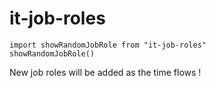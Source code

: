 # it-job-roles

```
import showRandomJobRole from "it-job-roles"
showRandomJobRole()
```

New job roles will be added as the time flows ! 
